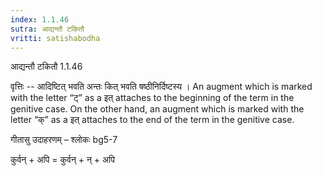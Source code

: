 ```yaml
---
index: 1.1.46
sutra: आद्यन्तौ टकितौ
vritti: satishabodha
---
```



 आद्यन्तौ टकितौ 1.1.46 


वृत्तिः -- आदिष्टित् भवति अन्तः कित् भवति षष्ठीनिर्दिष्टस्य । An augment which is marked with the letter “ट्” as a इत् attaches to the beginning of the term in the genitive case. On the other hand, an augment which is marked with the letter “क्” as a इत् attaches to the end of the term in the genitive case. 


गीतासु उदाहरणम् – श्लोकः bg5-7 


कुर्वन् + अपि = कुर्वन् + न् + अपि 


